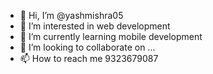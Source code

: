- 👋 Hi, I’m @yashmishra05
- 👀 I’m interested in web development 
- 🌱 I’m currently learning mobile development 
- 💞️ I’m looking to collaborate on ...
- 📫 How to reach me 9323679087

<!---
yashmishra05/yashmishra05 is a ✨ special ✨ repository because its `README.md` (this file) appears on your GitHub profile.
You can click the Preview link to take a look at your changes.
--->
